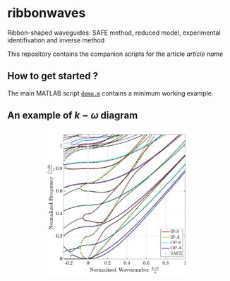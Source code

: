 # ribbonwaves
 Ribbon-shaped waveguides: SAFE method, reduced model, experimental identifivation and inverse method

This repository contains the companion scripts for the article *article name*

## How to get started ?
The main MATLAB script [`demo.m`](demo.m) contains a minimum working example.

## An example of $k-\omega$ diagram
<p align="center"> 
  <img alt="Screenshot: KW-diagram" src="doc/kw_diagram_example.jpg" width="65%"/> 
</p>

